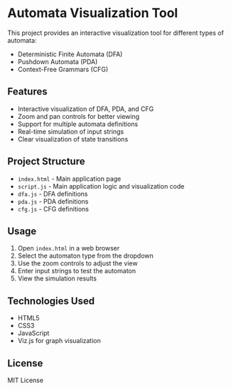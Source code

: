 # Automata Visualization Tool

This project provides an interactive visualization tool for different types of automata:
- Deterministic Finite Automata (DFA)
- Pushdown Automata (PDA)
- Context-Free Grammars (CFG)

## Features

- Interactive visualization of DFA, PDA, and CFG
- Zoom and pan controls for better viewing
- Support for multiple automata definitions
- Real-time simulation of input strings
- Clear visualization of state transitions

## Project Structure

- `index.html` - Main application page
- `script.js` - Main application logic and visualization code
- `dfa.js` - DFA definitions
- `pda.js` - PDA definitions
- `cfg.js` - CFG definitions

## Usage

1. Open `index.html` in a web browser
2. Select the automaton type from the dropdown
3. Use the zoom controls to adjust the view
4. Enter input strings to test the automaton
5. View the simulation results

## Technologies Used

- HTML5
- CSS3
- JavaScript
- Viz.js for graph visualization

## License

MIT License 